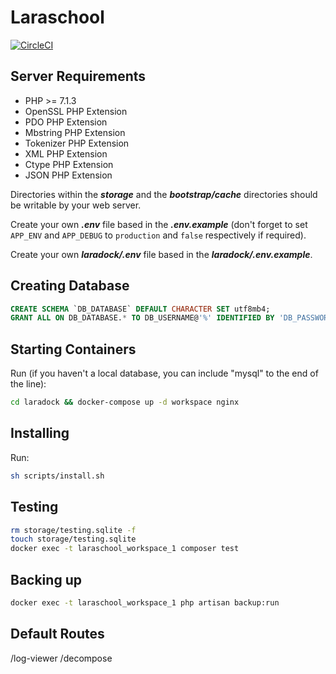 # Laraschool
[![CircleCI](https://circleci.com/bb/convergenceworks/laraschool.svg?style=svg&circle-token=083a81cf7bb695d33b564e4858fdccec7a4b8183)](https://circleci.com/bb/convergenceworks/laraschool)


## Server Requirements
- PHP >= 7.1.3
- OpenSSL PHP Extension
- PDO PHP Extension
- Mbstring PHP Extension
- Tokenizer PHP Extension
- XML PHP Extension
- Ctype PHP Extension
- JSON PHP Extension

Directories within the ***storage*** and the ***bootstrap/cache*** directories should be writable by your web server.

Create your own ***.env*** file based in the ***.env.example*** (don't forget to set `APP_ENV` and `APP_DEBUG` to `production` and `false` respectively if required).

Create your own ***laradock/.env*** file based in the ***laradock/.env.example***.


## Creating Database
```sql
CREATE SCHEMA `DB_DATABASE` DEFAULT CHARACTER SET utf8mb4;
GRANT ALL ON DB_DATABASE.* TO DB_USERNAME@'%' IDENTIFIED BY 'DB_PASSWORD';
```


## Starting Containers
Run (if you haven't a local database, you can include "mysql" to the end of the line):
```sh
cd laradock && docker-compose up -d workspace nginx
```


## Installing
Run:
```sh
sh scripts/install.sh
```


## Testing
```sh
rm storage/testing.sqlite -f
touch storage/testing.sqlite
docker exec -t laraschool_workspace_1 composer test
```


## Backing up
```sh
docker exec -t laraschool_workspace_1 php artisan backup:run
```


## Default Routes
/log-viewer
/decompose
